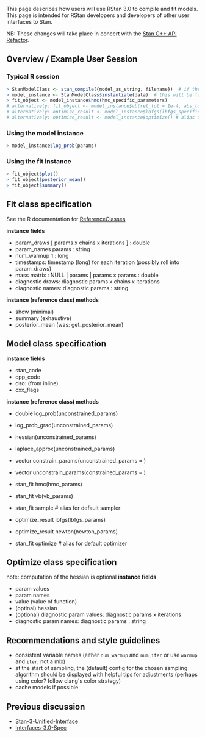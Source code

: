 This page describes how users will use RStan 3.0 to compile and fit models. This page is intended for RStan developers and developers of other user interfaces to Stan.

NB: These changes will take place in concert with the [Stan C++ API Refactor](/wiki/Stan-Cpp-API-Refactor).

## Overview / Example User Session
### Typical R  session
```R
> StanModelClass <- stan_compile({model_as_string, filename})  # if the .stan file does not parse this will fail quick. if not, this will be the "long" compile.
> model_instance <- StanModelClass$instantiate(data)  # this will be fast
> fit_object <- model_instance$hmc(hmc_specific_parameters)
# alternatively: fit_object <- model_instance$vb(rel_tol = 1e-4, abs_tol = 1e10)
# alternatively: optimize_result <- model_instance$lbfgs(lbfgs_specific_parameters)
# alternatively: optimize_result <- model_instance$optimize() # alias for $lbfgs() with only defaults
```
### Using the model instance
```R
> model_instance$log_prob(params)
```
### Using the fit instance
```R
> fit_object$plot()
> fit_object$posterior_mean()
> fit_object$summary()
```
## Fit class specification
See the R documentation for [ReferenceClasses](http://stat.ethz.ch/R-manual/R-devel/library/methods/html/refClass.html)

**instance fields**
- param_draws [ params x chains x iterations ] : double
- param_names  params : string
- num_warmup 1 : long
- timestamps: timestamp (long) for each iteration (possibly roll into param_draws)
- mass matrix : NULL | params | params x params : double
- diagnostic draws: diagnostic params x chains x iterations
- diagnostic names: diagnostic params : string

**instance (reference class) methods**
- show (minimal)
- summary (exhaustive)
- posterior_mean (was: get_posterior_mean)

## Model class specification
**instance fields**
- stan_code
- cpp_code
- dso: <S4 cxxdso> (from inline)
- cxx_flags

**instance (reference class) methods**
- double log_prob(unconstrained_params)
- log_prob_grad(unconstrained_params)
- hessian(unconstrained_params)
- laplace_approx(unconstrained_params)
- vector constrain_params(unconstrained_params = <vector>)
- vector unconstrain_params(constrained_params = <vector>)

- stan_fit hmc(hmc_params)
- stan_fit vb(vb_params)
- stan_fit sample # alias for default sampler

- optimize_result lbfgs(lbfgs_params)
- optimize_result newton(newton_params)
- stan_fit optimize # alias for default optimizer

## Optimize class specification
note: computation of the hessian is optional
**instance fields**
- param values
- param names
- value (value of function)
- (optinal) hessian
- (optional) diagnostic param values: diagnostic params x iterations
- diagnostic param names: diagnostic params : string

## Recommendations and style guidelines
- consistent variable names (either ``num_warmup`` and ``num_iter`` or use ``warmup`` and ``iter``, not a mix)
- at the start of sampling, the (default) config for the chosen sampling algorithm should be displayed with helpful tips for adjustments (perhaps using color? follow clang's color strategy)
- cache models if possible

## Previous discussion
- [Stan-3-Unified-Interface](https://github.com/stan-dev/stan/wiki/Stan-3-Unified-Interface)
- [Interfaces-3.0-Spec](https://github.com/stan-dev/rstan/wiki/Interfaces-3.0-Spec)